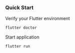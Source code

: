 ### Quick Start

Verify your Flutter environment

```console
flutter doctor
```

Start application

```console
flutter run
```